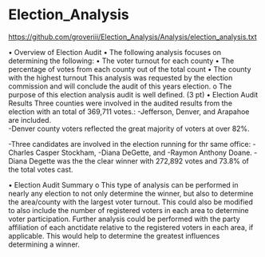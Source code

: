 # Election_Analysis
https://github.com/groveriii/Election_Analysis/Analysis/election_analysis.txt

•	Overview of Election Audit
•	The following analysis focuses on determining the following:
•		The voter turnout for each county
•		The percentage of votes from each county out of the total count
•		The county with the highest turnout
This analysis was requested by the election commission and will conclude the audit of this years election.
o	The purpose of this election analysis audit is well defined. (3 pt)
•	Election Audit Results
Three counties were involved in the audited results from the election with an total of 369,711 votes.:
-Jefferson, Denver, and Arapahoe are included.  
-Denver county voters reflected the great majority of voters at over 82%.

-Three candidates are involved in the election running for thr same office: 
	-Charles Casper Stockham, 
	-Diana DeGette, and 
	-Raymon Anthony Doane. 
-Diana Degette was the the clear winner with 272,892 votes and 73.8% of the total votes cast.


•	Election Audit Summary
o	This type of analysis can be performed in nearly any election to not only determine the winner, but also to determine the area/county with the largest voter turnout.  This could also be modified to also include the number of registered voters in each area to determine voter participation.  Further analysis could be performed with the party affiliation of each anctidate relative to the registered voters in each area, if applicable. This would help to determine the greatest influences determining a winner.
